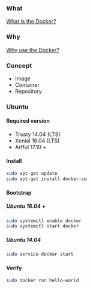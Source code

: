 ### What
[What is the Docker?](https://yeasy.gitbooks.io/docker_practice/introduction/what.html)

### Why
[Why use the Docker?](https://yeasy.gitbooks.io/docker_practice/introduction/why.html)

### Concept
+ Image
+ Container
+ Repository


### Ubuntu

#### Required version
+ Trusty 14.04 (LTS)
+ Xenial 16.04 (LTS)
+ Artful 17.10 +


#### Install

```bash
sudo apt-get update
sudo apt-get install docker-ce
```

#### Bootstrap

##### Ubuntu 16.04 +
```bash
sudo systemctl enable docker
sudo systemctl start docker
```

##### Ubuntu 14.04
```bash
sudo service docker start
```


#### Verify

```bash
sudo docker run hello-world
```